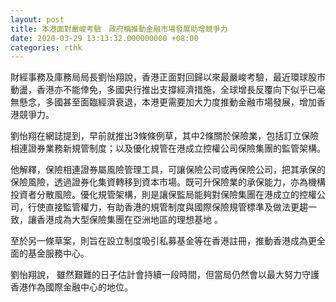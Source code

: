 ```yaml
---
layout: post
title: 本港面對嚴峻考驗　政府稱推動金融市場發展助增競爭力
date: 2020-03-29 13:13:32.000000000 +08:00
categories: rthk
---
```


財經事務及庫務局局長劉怡翔說，香港正面對回歸以來最嚴峻考驗，最近環球股市動盪，香港亦不能倖免，多國央行推出支撐經濟措施，全球增長反覆向下似乎已毫無懸念，多國甚至面臨經濟衰退，本港更需要加大力度推動金融市場發展，增加香港競爭力。

劉怡翔在網誌提到，早前就推出3條條例草，其中2條關於保險業，包括訂立保險相連證券業務新規管制度；以及優化規管在港成立控權公司保險集團的監管架構。

他解釋，保險相連證券屬風險管理工具，可讓保險公司或再保險公司，把其承保的保險風險，透過證券化集資轉移到資本市場。既可升保險業的承保能力，亦為機構投資者分散風險。優化規管架構，則是讓保監局能夠對保險集團在港成立的控權公司，行使直接監管權力，有助香港的規管制度與國際保險規管標準及做法更趨一致，讓香港成為大型保險集團在亞洲地區的理想基地 。

至於另一條草案，則旨在設立制度吸引私募基金等在香港註冊，推動香港成為更全面的基金服務中心。

劉怡翔說， 雖然艱難的日子估計會持續一段時間，但當局仍然會以最大努力守護香港作為國際金融中心的地位。
